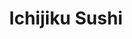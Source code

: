 ---
layout: place
title: "Ichijiku Sushi"
permalink: /california/los-angeles/ichijiku-sushi.html
stateAbbr: CA
stateName: California
cityName: Los Angeles
seo:
  name: "Ichijiku Sushi"
  type: Restaurant
  links: http://www.ichijikusushi.com/
description: "Ichijiku Sushi serves delicious sushi in Los Angeles, California. Try fresh Japanese dishes for a great dining experience. "
place_id: ChIJITUyY_vFwoARlZsDgNS-TzY
photos:
  - name: >-
      places/ChIJITUyY_vFwoARlZsDgNS-TzY/photos/AeeoHcJORV06dJ34N2IfFzvcKe1ew2r2VEvJvsdd11WcB15k8ercUNAxenUuuWE21DYlSxSqzjXFl9xosARYpRx8E4GLSPRL742eA6Hx0aYXGu5O3HK5vEUADX6natySTY8ZTWhpTUwFvXEOoukjbVfYa7xcoWSn3UIkdhnhbi21ioSPHY8m-WN2pJgJZoJL5_j2Bpi8Fok11iyyck_QpUGTQaNokdm6DfRQzQwi1-RYgSzDTfQMA9iRPKR1ccV7x30qqgP4NIpGF07j25adVStC7W1tcI1CXvDOoAhZKLfXtQwIPMY_rfNBgT40tafZs6xhzQ63Y3-9jE1hnI8nLnCT4wHqrqy2VR6nAZAGRsMPf8r4XJ5wCF-tgwWkYKQSkAaxiMTovLdkMTEXKN7a3luK_GHrip4o-q3rfz51tRIkP9MA5a8
    widthPx: 3024
    heightPx: 4032
    authorAttributions:
      - displayName: gil canales
        uri: https://maps.google.com/maps/contrib/111361705555681348852
        photoUri: >-
          https://lh3.googleusercontent.com/a-/ALV-UjUFReCnEmM79IWC40xwZim3BE50lvAjicR-HX0Z448DVf-luxU=s100-p-k-no-mo
    flagContentUri: >-
      https://www.google.com/local/imagery/report/?cb_client=maps_api_places.places_api&image_key=!1e10!2sCIHM0ogKEICAgIDqj42StAE&hl=en-US
    googleMapsUri: >-
      https://www.google.com/maps/place//data=!3m4!1e2!3m2!1sCIHM0ogKEICAgIDqj42StAE!2e10!4m2!3m1!1s0x80c2c5fb63323521:0x364fbed480039b95
  - name: >-
      places/ChIJITUyY_vFwoARlZsDgNS-TzY/photos/AeeoHcKiVoeyQJm2QfUiTTh2TmowRKE8CqPP26yfK4Idu5wPVKJVuLJ4jXbLPuUNNJ8tVtk7YTNW39OHNCuBQEMdR6-AqK8fpV-yU74pHmxsgPzkYaFBJjUZ-QPCpVthGInGtyJy671U1jJSOX3lGt7kGp88ZebDlSVkRfHo94oUcqNENNHiAqBhQlHMP_dK0IdUfCjWzg3ccy0fjHW08exi0HBBcQHApArVsf9azVhFq66Ss3MJ-_afDdsXJlSbxgkt6VYzC1Q5q5-41CVdRIS9GEnp-qbDAPlSym6wL1AzLA_ooOl0eaFp6Pt8n2IM38anfFEqA90MGa9uRgupeTkQ75eLYDDjYnpqODXoUjGp0HiNe5-vfnAD3FuI3yVo1bH7zAWNRkr_813FuzqKoa-87zP_oJPCMwl2S7U_2I8daQxGOA
    widthPx: 3024
    heightPx: 4032
    authorAttributions:
      - displayName: Felix Martinez
        uri: https://maps.google.com/maps/contrib/111174235428649097189
        photoUri: >-
          https://lh3.googleusercontent.com/a-/ALV-UjVRfT53EIz1Ahl86X1HJhl3Lsf6kshBM8QgWbSzVJbG1GU5hU9QmA=s100-p-k-no-mo
    flagContentUri: >-
      https://www.google.com/local/imagery/report/?cb_client=maps_api_places.places_api&image_key=!1e10!2sCIHM0ogKEICAgMDAsqP3Rw&hl=en-US
    googleMapsUri: >-
      https://www.google.com/maps/place//data=!3m4!1e2!3m2!1sCIHM0ogKEICAgMDAsqP3Rw!2e10!4m2!3m1!1s0x80c2c5fb63323521:0x364fbed480039b95
  - name: >-
      places/ChIJITUyY_vFwoARlZsDgNS-TzY/photos/AeeoHcI7H4yOUIt5DuVJdneK_3m9QUVR3j1mr9pr6Leia5LD3JEoX6g0PGwTjCCKe1X4K-9eMmEIeKfXUXFdzQYUge275sQK0DprqJ9w3eo4ZO-IcOFMK460fW3bNa7vKsngHsKgkwgnN8tI06EAFazJ2NifYivlSpLyNSeLk4ZytHudTEnPrGB7MeqRruPUCeW81WF6UzMou8C5i8xiCwjnGhY59n4efgCTrLgRkMK7MPft0GNoh04LfVbXdH1190LVZvoRuMOBHC6XbE12bPn9e8lw9P_4gbMniPCku9obEHwqYUl2sSwY5WnR7O6WvnUZmcVWy06W6Y4Mje4RQUQ-Q_JAlAoLCzx9JICO6-cCOT-Fd6VnW6ZU1-H6mR-jNg6Pku_0yAODPbOuU1fq_k4njbUQq57mExLgdV7ycI_G13gL_u1X
    widthPx: 4080
    heightPx: 3072
    authorAttributions:
      - displayName: samantha
        uri: https://maps.google.com/maps/contrib/106649868087096671602
        photoUri: >-
          https://lh3.googleusercontent.com/a-/ALV-UjVxx_QnXp8Pz7RUG8VqNsNrTDgyk3m85aottRmw73XGCNBOhAI7ug=s100-p-k-no-mo
    flagContentUri: >-
      https://www.google.com/local/imagery/report/?cb_client=maps_api_places.places_api&image_key=!1e10!2sCIHM0ogKEICAgIDxvrDKkgE&hl=en-US
    googleMapsUri: >-
      https://www.google.com/maps/place//data=!3m4!1e2!3m2!1sCIHM0ogKEICAgIDxvrDKkgE!2e10!4m2!3m1!1s0x80c2c5fb63323521:0x364fbed480039b95
  - name: >-
      places/ChIJITUyY_vFwoARlZsDgNS-TzY/photos/AeeoHcLI9DM2QwGtyj4DoKvzASzJcC6Yw5gyeJzJd-yWf27_iLW2Vchk0ziLJnZg7otRtA7Pqo8FIrZ3ydXZ1W0FET9x6HuwyVPfujvMl_BN5EvqxxBcOyIwxdgc4zUEHYo-FaX9K8Kp5lzBvdDcsw0ks0dMBTPlv0oAsAuC-pHY2xTx_Pw3P4FeOwpTJZSLRBnLcUw4Ze8zsR3UbrbQoTLxwKH7_Fn1eFvXbYExbMsExqC3ZU9uTtdYWg4D9jwWxcTmQ3expxOcXfGXD9Qpp3wW7uzKSVHxKxZJiajCxu4SYseq1jqWRB8KVzdvwfCgeiOGygdoP14QGHcyvIBbpGuf1721XIgy2lV8HssgGuIjlT7m2M9-ktsPHBwPVtF3l0ObdBvKJvViG8ujDL5r7R_xYikoBXpwYjf5kXAHaPjBeHfuJg
    widthPx: 3024
    heightPx: 4032
    authorAttributions:
      - displayName: Christina Mendoza
        uri: https://maps.google.com/maps/contrib/115380173285003471868
        photoUri: >-
          https://lh3.googleusercontent.com/a-/ALV-UjW2xsg6YeNyKYtaEt_-TRwRa5fSNscpTX78UQ0L78f-uhDvN2P3tA=s100-p-k-no-mo
    flagContentUri: >-
      https://www.google.com/local/imagery/report/?cb_client=maps_api_places.places_api&image_key=!1e10!2sCIHM0ogKEICAgIDhycXeKA&hl=en-US
    googleMapsUri: >-
      https://www.google.com/maps/place//data=!3m4!1e2!3m2!1sCIHM0ogKEICAgIDhycXeKA!2e10!4m2!3m1!1s0x80c2c5fb63323521:0x364fbed480039b95
  - name: >-
      places/ChIJITUyY_vFwoARlZsDgNS-TzY/photos/AeeoHcJp9jmJt6d2ZWhF5Aw1gNZAk5M3xC4rlog0ePghQf2gnZBt26yUzCVMXj9RomKlh6bInnLwenPMwFUV3UHSgqKra6GhMP5yryJJeR1ss-Udzh1OTh5kJLJLkf3SSf7qEmGCKHgm3aoj5r8aH1qDnJEoSoWh_2L6swpxeltFxM29B4c8G_eRjcqP3x-BVQyL5c6LTMnPazxzuoEnwe75LtXF3iS_EuTZr1sYvxjOdfWsv8sr1wms5sH6Nm5WOH1U11msUZeXTFBP7KGU1zc0qxUcuYyFyGmW_E39c06gGwYj68x6JQ7cbgtZksvrAG2Wnwsf9JC8qBZ2IwGhHP2GsZGp0IHVoJtNj4fM0b8E_BtslbM0Rvx0A308rU6ULiEL7ZkrN101oA3sWxCo-DTGWCBB4osnArq2nk0YXle8ZqLOSQ
    widthPx: 3072
    heightPx: 4080
    authorAttributions:
      - displayName: Jose M
        uri: https://maps.google.com/maps/contrib/100976625527137667249
        photoUri: >-
          https://lh3.googleusercontent.com/a/ACg8ocJ3txEEKQ6R4-JKWY2SAhe8wKp6IumAt_N7XzRHPeKe2ngvAg=s100-p-k-no-mo
    flagContentUri: >-
      https://www.google.com/local/imagery/report/?cb_client=maps_api_places.places_api&image_key=!1e10!2sCIHM0ogKEICAgIDXs9ncHA&hl=en-US
    googleMapsUri: >-
      https://www.google.com/maps/place//data=!3m4!1e2!3m2!1sCIHM0ogKEICAgIDXs9ncHA!2e10!4m2!3m1!1s0x80c2c5fb63323521:0x364fbed480039b95
  - name: >-
      places/ChIJITUyY_vFwoARlZsDgNS-TzY/photos/AeeoHcJCS_YdLHz7Jb8wyZo8Z0A-DB3vun9BAH5iyxk5unKA6NxpixyhWX1otZEPSlxyuVhQG71mQ1kgkSDxoq-yXhRL7QaO79hxS1gQXoYNqChuEknj9qWJFhKOH_azQeofQfpP3eHVjZqGahfMEgwRL8aez1oJnnnhwGLzSbVE2KVCPVDrFiCqMIajXKRfdY5QJN5OucB_Qv7MD5o7MDc2reM-lr1kwNRHODovXyZjCJNoxs7AibYbJWg_RwCBvIkIC7cLfNoR2n9enHu56RbF-22-hQZmzg9XD-N5_kgnXz4j0NTvsf4JGyxAGRADshQDRJbOUO5z05hfsVIAg4WydxrssmcDdMKSG36wYudh7kxdoIjHiWscC8bDaVcdKBxRTeij9fztKK_nhCP8GIoAdTJF73nZmx3qoFzHkdJ1oZ1UjR2b
    widthPx: 4032
    heightPx: 3024
    authorAttributions:
      - displayName: Nathan Chan
        uri: https://maps.google.com/maps/contrib/100015990191873509948
        photoUri: >-
          https://lh3.googleusercontent.com/a-/ALV-UjWOQGXAeL9Bu6vR1IlJt-H-1bAuKAvGj9gKMIRGPpqANcPb00CP=s100-p-k-no-mo
    flagContentUri: >-
      https://www.google.com/local/imagery/report/?cb_client=maps_api_places.places_api&image_key=!1e10!2sCIHM0ogKEICAgICK5KiPwAE&hl=en-US
    googleMapsUri: >-
      https://www.google.com/maps/place//data=!3m4!1e2!3m2!1sCIHM0ogKEICAgICK5KiPwAE!2e10!4m2!3m1!1s0x80c2c5fb63323521:0x364fbed480039b95
  - name: >-
      places/ChIJITUyY_vFwoARlZsDgNS-TzY/photos/AeeoHcLVnRapLL3YOahfNFqgZWDDggMFnHrQs18C1ccZAMrRmJZbKZjkOTZ10HBUmaKuY2GzHJlw8Zck_kMcNBVbglOTbLbdD9czCYAT3pge5CUgCbPE-YxaP34fdJlm7fhIAOpL86U4nNZMfnZxTASeKqskn38it1vkjnIm0ur6_e0a91pANiOtoRM1vjlF_2Jhes221DFF0_fFu4y_pA0QOxu4aTLOfNaVT7LDheVCkw-4Lo9VzMA7cI67UtPFNrpQuUu3Rk_YG5PC1BWczUoj7MO5ozLD4IAb05rm9YO5gSofEbRaryh_X1FEkK-ggOPsjCw7yIjcJfOfRdB37hJpvOvo7R9wfOeru0gaBCcZbTRONugaK2hLy-kT-a5mJiNGqat5rU86BsveK7b-sHoVA0jbXD1WIx7bNwldoNBzS-s
    widthPx: 3024
    heightPx: 4032
    authorAttributions:
      - displayName: Felix Martinez
        uri: https://maps.google.com/maps/contrib/111174235428649097189
        photoUri: >-
          https://lh3.googleusercontent.com/a-/ALV-UjVRfT53EIz1Ahl86X1HJhl3Lsf6kshBM8QgWbSzVJbG1GU5hU9QmA=s100-p-k-no-mo
    flagContentUri: >-
      https://www.google.com/local/imagery/report/?cb_client=maps_api_places.places_api&image_key=!1e10!2sCIHM0ogKEICAgMDAsqP3Bw&hl=en-US
    googleMapsUri: >-
      https://www.google.com/maps/place//data=!3m4!1e2!3m2!1sCIHM0ogKEICAgMDAsqP3Bw!2e10!4m2!3m1!1s0x80c2c5fb63323521:0x364fbed480039b95
  - name: >-
      places/ChIJITUyY_vFwoARlZsDgNS-TzY/photos/AeeoHcI0A0beYI4NDDctPl28xVmXRwrIo5IsWR0pfowNgYokZX7L6rn7ZqWW95WpmRlNK5hltBHDUTvSTG7k72GP2GVCLBb_sz8lZXOpBly4mIW74PJ6RgV6VFyFyU0jCXuDr8sGT9LLQf4h7kEeqHO3A1VWUQqudWwd70Mi8MhK2QFLKx7jRkI-yXvw-_c-6LAoWPCe5hcMlknF65kErrNIYrBhogFwzbsb6LicVLzbUlYADyDEsIa_oT3-LBO9QhkBRSH9IafVj0bVKBawu-kf1lllRnu-rwzyG-jqyd4vfmWUQvZcqu5ocNAvpfejXiqmsYosAEzyMag_KPFQfYo9Hp3woIv7hI-ETxVvVOJp7UzKto9zxYRrER__reGbpkTSGQTnLwZSw4c49QOmG08rYjzyJh13iA6-pDzI_xDEs9axDtY
    widthPx: 3000
    heightPx: 4000
    authorAttributions:
      - displayName: William Echeverria
        uri: https://maps.google.com/maps/contrib/115232201676179581681
        photoUri: >-
          https://lh3.googleusercontent.com/a-/ALV-UjUA11p697phxC-G29Um7VfnhcQSJYfV1hN6FeGjDAfH0tMVgyNw-Q=s100-p-k-no-mo
    flagContentUri: >-
      https://www.google.com/local/imagery/report/?cb_client=maps_api_places.places_api&image_key=!1e10!2sCIHM0ogKEICAgICq2vLpqQE&hl=en-US
    googleMapsUri: >-
      https://www.google.com/maps/place//data=!3m4!1e2!3m2!1sCIHM0ogKEICAgICq2vLpqQE!2e10!4m2!3m1!1s0x80c2c5fb63323521:0x364fbed480039b95
  - name: >-
      places/ChIJITUyY_vFwoARlZsDgNS-TzY/photos/AeeoHcJGw25p0aV6KiTRA85mCAgGkziq6prZAumXLeFzDDffbpO2bGWLm9BodnmggpEXp3llKPAwsbZtR-H-URfOiv8WfuEjBFzstNYNh8H94atmhzb8yxUsGGOvRpIxX1lAg2hCJLrDylsU0eR3glxEELN9GGRaQMQ-512xxy0SiKx8SGKRH7Qgn2Sc3tTaPhSxvWJtT57sFT4yFSO9m-gJATUwLJOj-FaPsowlJnf5a5MgTeV5G3Vg92ZBeD9hyHSu8N-t7ViSfwGnqEzg0k4Oeh6EvnEQZhfYbgfG3SR5OdNuWR1plCB8Ln9P2c0T_zevPSoeLTOyPUai1x88XsB0P-6YudG9LpBYW2tA0-2UjeRN4mFOwlOpSw59IVOFHz-RragSLzh7RbSXEeem8UNT7NHuoxdMuWbU4TkRphMkahmjGbdF
    widthPx: 4032
    heightPx: 3024
    authorAttributions:
      - displayName: Nathan Chan
        uri: https://maps.google.com/maps/contrib/100015990191873509948
        photoUri: >-
          https://lh3.googleusercontent.com/a-/ALV-UjWOQGXAeL9Bu6vR1IlJt-H-1bAuKAvGj9gKMIRGPpqANcPb00CP=s100-p-k-no-mo
    flagContentUri: >-
      https://www.google.com/local/imagery/report/?cb_client=maps_api_places.places_api&image_key=!1e10!2sCIHM0ogKEICAgICK5KivvAE&hl=en-US
    googleMapsUri: >-
      https://www.google.com/maps/place//data=!3m4!1e2!3m2!1sCIHM0ogKEICAgICK5KivvAE!2e10!4m2!3m1!1s0x80c2c5fb63323521:0x364fbed480039b95
  - name: >-
      places/ChIJITUyY_vFwoARlZsDgNS-TzY/photos/AeeoHcL5pGDdUM9_qt3346hkepI-Bcvx5KXpvHhW7-TWJFhb339KIZX_zmCUQ4wO3PbrOdqtnkwO8uds7wSSmE8LQGnckC-r3osh9E1qZTHTJartWgkZGd1RlLAahSxRi-OmdKMztXIk33a65EPqkTaSEvLquI-5MS_KvMRIJlT3p3h0CMPvIb9jQmCscnD7Qtf7ShqQMlEQ4Ocsp5aAvRHnqQfHjuEuDMIipiXBkdV4_Yweee1c-5iYC3Jauh8NpSTGM9eNoBCPgYENWEnTwFYGOM3T1uVTmKyr6cuJ5XNKf0tP9OP45ZyxxAusObP2aPGq3cvHKZlDJOleSdIVVKSbV7KmK_yup4fZ_vMaK5CpQ08PowQLrv57UgbYtwc38jgdbcsXe66ARszooltfvsj7kRJACpnx4Nfv6piTtjl59YfmAg
    widthPx: 4032
    heightPx: 3024
    authorAttributions:
      - displayName: Nathan Chan
        uri: https://maps.google.com/maps/contrib/100015990191873509948
        photoUri: >-
          https://lh3.googleusercontent.com/a-/ALV-UjWOQGXAeL9Bu6vR1IlJt-H-1bAuKAvGj9gKMIRGPpqANcPb00CP=s100-p-k-no-mo
    flagContentUri: >-
      https://www.google.com/local/imagery/report/?cb_client=maps_api_places.places_api&image_key=!1e10!2sCIHM0ogKEICAgICK5KiPeQ&hl=en-US
    googleMapsUri: >-
      https://www.google.com/maps/place//data=!3m4!1e2!3m2!1sCIHM0ogKEICAgICK5KiPeQ!2e10!4m2!3m1!1s0x80c2c5fb63323521:0x364fbed480039b95
address: 5629, 1/2 N Figueroa St, Los Angeles, CA 90042, USA
street: 5629, 1/2 N Figueroa St
city: Los Angeles
state: CA
zip: '90042'
country: USA
neighborhood: Highland Park
latitude: '34.109562'
longitude: '-118.193374'
accessibility_options:
  wheelchairAccessibleParking: true
  wheelchairAccessibleEntrance: true
  wheelchairAccessibleRestroom: true
  wheelchairAccessibleSeating: true
business_status: OPERATIONAL
name: Ichijiku Sushi
google_maps_links:
  directionsUri: >-
    https://www.google.com/maps/dir//''/data=!4m7!4m6!1m1!4e2!1m2!1m1!1s0x80c2c5fb63323521:0x364fbed480039b95!3e0
  placeUri: https://maps.google.com/?cid=3913556421098314645
  writeAReviewUri: >-
    https://www.google.com/maps/place//data=!4m3!3m2!1s0x80c2c5fb63323521:0x364fbed480039b95!12e1
  reviewsUri: >-
    https://www.google.com/maps/place//data=!4m4!3m3!1s0x80c2c5fb63323521:0x364fbed480039b95!9m1!1b1
  photosUri: >-
    https://www.google.com/maps/place//data=!4m3!3m2!1s0x80c2c5fb63323521:0x364fbed480039b95!10e5
primary_type: Sushi Restaurant
opening_hours:
  regular: null
  current: null
secondary_opening_hours:
  regular:
    weekdayDescriptions: null
    type: null
  current:
    weekdayDescriptions: null
    type: null
phone: (323) 739-6232
price_level: null
price_range: $30 &ndash; $50
rating: '4.3'
rating_count: 75
website: http://www.ichijikusushi.com/
reviews: null
parking_options: null
payment_options: null
allow_dogs: null
curbside_pickup: null
delivery: null
dine_in: null
good_for_children: null
good_for_groups: null
good_for_sports: null
live_music: null
menu_for_children: null
outdoor_seating: null
reservable: null
restroom: null
serves_beer: null
serves_breakfast: null
serves_brunch: null
serves_cocktails: null
serves_coffee: null
serves_dinner: null
serves_dessert: null
serves_lunch: null
serves_vegetarian_food: null
serves_wine: null
takeout: null
summary: null

---